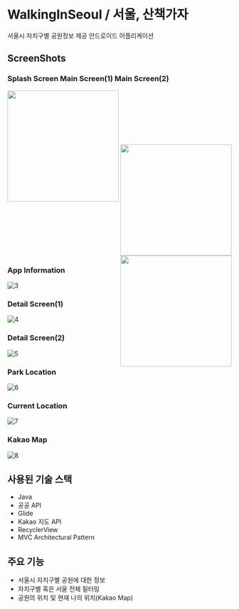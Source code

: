 # WalkingInSeoul / 서울, 산책가자

  서울시 자치구별 공원정보 제공 안드로이드 어플리케이션


## ScreenShots

### Splash Screen              Main Screen(1)                 Main Screen(2)
<img src="https://user-images.githubusercontent.com/37425087/80286185-e237ab80-8764-11ea-806d-8bce47f2fea3.gif" width="250"> <img src="https://user-images.githubusercontent.com/37425087/80286214-0dba9600-8765-11ea-97b1-37df0d45616e.jpg" width="250" align="center"> <img src="https://user-images.githubusercontent.com/37425087/80286217-10b58680-8765-11ea-81bc-33274cddeaa7.jpg" width="250" align="right">

### App Information
![3](https://user-images.githubusercontent.com/37425087/80286219-10b58680-8765-11ea-9484-52fb3112c4d6.jpg)

### Detail Screen(1)
![4](https://user-images.githubusercontent.com/37425087/80286220-114e1d00-8765-11ea-96f4-498d7f30a9d7.jpg)

### Detail Screen(2)
![5](https://user-images.githubusercontent.com/37425087/80286224-127f4a00-8765-11ea-8d73-bac887af39da.jpg)

### Park Location
![6](https://user-images.githubusercontent.com/37425087/80286225-1317e080-8765-11ea-892c-51c095508180.jpg)

### Current Location
![7](https://user-images.githubusercontent.com/37425087/80286226-13b07700-8765-11ea-8bf5-a9f2cf785dab.jpg)

### Kakao Map
![8](https://user-images.githubusercontent.com/37425087/80286227-14490d80-8765-11ea-9431-8618f7f58dae.jpg)


## 사용된 기술 스택
  * Java
  * 공공 API
  * Glide
  * Kakao 지도 API
  * RecyclerView
  * MVC Architectural Pattern
  
## 주요 기능
  * 서울시 자치구별 공원에 대한 정보
  * 자치구별 혹은 서울 전체 필터링
  * 공원의 위치 및 현재 나의 위치(Kakao Map)
  
